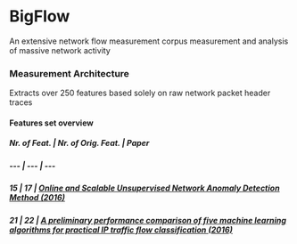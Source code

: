 # BigFlow
An extensive network flow measurement corpus measurement and analysis of massive network activity

### Measurement Architecture
Extracts over 250 features based solely on raw network packet header traces
#### Features set overview
##### Nr. of Feat. | Nr. of Orig. Feat. | Paper
##### --- | --- | ---
##### 15 | 17 | [Online and Scalable Unsupervised Network Anomaly Detection Method (2016)](http://ieeexplore.ieee.org/document/7740019/)
##### 21 | 22 | [A preliminary performance comparison of five machine learning algorithms for practical IP traffic flow classification (2016)](http://dl.acm.org/citation.cfm?id=1163596)
